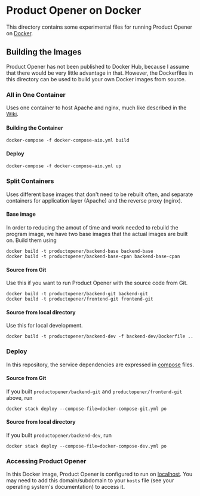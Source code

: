 # Product Opener on Docker #

This directory contains some experimental files for running Product Opener on [Docker](https://docker.com).

## Building the Images ##

Product Opener has not been published to Docker Hub, because I assume that there would be very little advantage in that. However, the Dockerfiles in this directory can be used to build your own Docker images from source.

### All in One Container ###

Uses one container to host Apache and nginx, much like described in the [Wiki](https://en.wiki.openfoodfacts.org/Infrastructure).

#### Building the Container ####

```
docker-compose -f docker-compose-aio.yml build
```

#### Deploy ####

```
docker-compose -f docker-compose-aio.yml up
```

### Split Containers ###

Uses different base images that don't need to be rebuilt often, and separate containers for application layer (Apache) and the reverse proxy (nginx).

#### Base image ####

In order to reducing the amout of time and work needed to rebuild the program image, we have two base images that the actual images are built on. Build them using

```
docker build -t productopener/backend-base backend-base
docker build -t productopener/backend-base-cpan backend-base-cpan
```

#### Source from Git ####

Use this if you want to run Product Opener with the source code from Git.

```
docker build -t productopener/backend-git backend-git
docker build -t productopener/frontend-git frontend-git
```

#### Source from local directory ####

Use this for local development.

```
docker build -t productopener/backend-dev -f backend-dev/Dockerfile ..
```

### Deploy ###

In this repository, the service dependencies are expressed in [compose](https://docs.docker.com/compose/compose-file/) files.

#### Source from Git ####

If you built `productopener/backend-git` and `productopener/frontend-git` above, run

```
docker stack deploy --compose-file=docker-compose-git.yml po
```

#### Source from local directory ####

If you built `productopener/backend-dev`, run

```
docker stack deploy --compose-file=docker-compose-dev.yml po
```

### Accessing Product Opener ###

In this Docker image, Product Opener is configured to run on [localhost](http://world.productopener.localhost/). You may need to add this domain/subdomain to your `hosts` file (see your operating system's documentation) to access it.